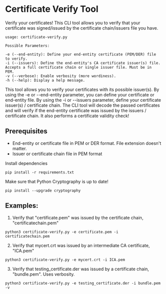 # Certificate Verify Tool

Verify your certificates! This CLI tool allows you to verify that your certificate was signed/issued by the certificate chain/issuers file you have.

```
usage: certificate-verify.py

Possible Parameters:

-e (--end-entity): Define your end-entity certificate (PEM/DER) file to verify.
-i (--issuers): Define the end-entity's CA certificate issuer(s) file. Accepts a full certificate chain or single issuer file. Must be in PEM.
-v (--verbose): Enable verbosity (more wordiness).
-h (--help): Display a help message.

```

This tool allows you to verify your certificates with its possible issuer(s). By using the -e or --end-entity parameter, you can define your certificate or end-entity file. By using the -i or --issuers parameter, define your certificate issuer(s) / certificate chain. The CLI tool will decode the passed certificates and will verify if the end-entity certificate was issued by the issuers / certificate chain. It also performs a certificate validity check!

## Prerequisites

- End-entity or certificate file in PEM or DER format. File extension doesn't matter.
- Issuer or certificate chain file in PEM format

Install dependencies
```
pip install -r requirements.txt
```

Make sure that Python Cryptography is up to date!

```
pip install --upgrade cryptography
```

## Examples:

1) Verify that "certificate.pem" was issued by the certificate chain, "certificatechain.pem"

```python3 certificate-verify.py -e certificate.pem -i certificatechain.pem```

2) Verify that mycert.crt was issued by an intermediate CA certificate, "ICA.pem"

```python3 certificate-verify.py -e mycert.crt -i ICA.pem```

3) Verify that testing_certificate.der was issued by a certificate chain, "bundle.pem". Uses verbosity.

```python3 certificate-verify.py -e testing_certificate.der -i bundle.pem -v```
